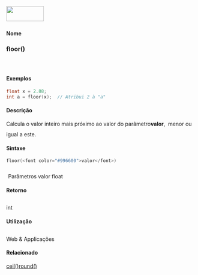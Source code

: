 <img height="40" src="../images/1pix.gif" width="100"/>
<img height="1" src="../images/1pix.gif" width="20"/>
<img height="1" src="../images/1pix.gif" width="555"/>

#### Nome
### floor()
<img height="25" src="../images/1pix.gif" width="1"/>

#### Exemplos

```pde
float x = 2.88;  
int a = floor(x);  // Atribui 2 à "a"

```

#### Descrição
Calcula o valor inteiro mais próximo ao valor do parâmetro**valor**,  menor ou igual a este.
<img height="25" src="../images/1pix.gif" width="1"/>

#### Sintaxe
```pde
floor(<font color="#996600">valor</font>)

```
<img height="25" src="../images/1pix.gif" width="1"/>
Parâmetros
valor
float
<img height="25" src="../images/1pix.gif" width="1"/>

#### Retorno

	
int
<img height="25" src="../images/1pix.gif" width="1"/>

#### Utilização

	
Web & Applicações
<img height="25" src="../images/1pix.gif" width="1"/>

#### Relacionado
[ceil()](ceil_)[round()](round_)
